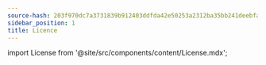 ```yaml
---
source-hash: 203f970dc7a3731839b912403ddfda42e50253a2312ba35bb241deebfae87812 
sidebar_position: 1
title: Licence
---
```


import License from '@site/src/components/content/License.mdx';

<License/>

